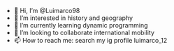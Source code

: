 - 👋 Hi, I’m @Luimarco98
- 👀 I’m interested in history and geography
- 🌱 I’m currently learning dynamic programming  
- 💞️ I’m looking to collaborate international mobility
- 📫 How to reach me: search my ig profile luimarco_12
 

<!---
Luimarco98/Luimarco98 is a ✨ special ✨ repository because its `README.md` (this file) appears on your GitHub profile.
You can click the Preview link to take a look at your changes.
--->
